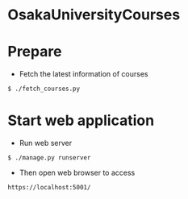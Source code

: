 # OsakaUniversityCourses

# Prepare

+ Fetch the latest information of courses

```
$ ./fetch_courses.py
```

# Start web application


+ Run web server

```
$ ./manage.py runserver
```

+ Then open web browser to access

```
https://localhost:5001/
```
